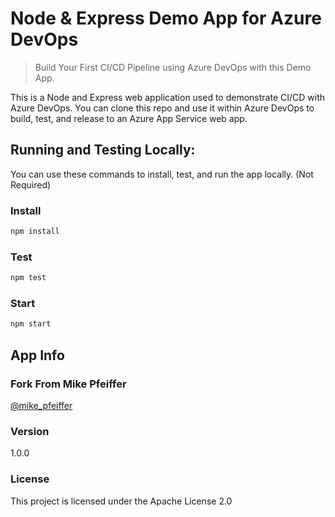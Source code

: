 # Node & Express Demo App for Azure DevOps

> Build Your First CI/CD Pipeline using Azure DevOps with this Demo App.

This is a Node and Express web application used to demonstrate CI/CD with Azure DevOps. You can clone this repo and use it within Azure DevOps to build, test, and release to an Azure App Service web app.

## Running and Testing Locally:

You can use these commands to install, test, and run the app locally. (Not Required)

### Install

```js
npm install
```

### Test

```js
npm test
```

### Start

```js
npm start
```

## App Info

### Fork From Mike Pfeiffer

[@mike_pfeiffer](https://twitter.com/mike_pfeiffer)

### Version

1.0.0

### License

This project is licensed under the Apache License 2.0
